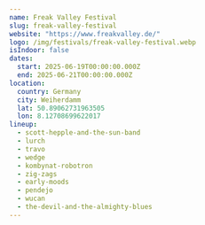 ```yaml
---
name: Freak Valley Festival
slug: freak-valley-festival
website: "https://www.freakvalley.de/"
logo: /img/festivals/freak-valley-festival.webp
isIndoor: false
dates:
  start: 2025-06-19T00:00:00.000Z
  end: 2025-06-21T00:00:00.000Z
location:
  country: Germany
  city: Weiherdamm
  lat: 50.89062731963505
  lon: 8.12708699622017
lineup:
  - scott-hepple-and-the-sun-band
  - lurch
  - travo
  - wedge
  - kombynat-robotron
  - zig-zags
  - early-moods
  - pendejo
  - wucan
  - the-devil-and-the-almighty-blues
---
```

